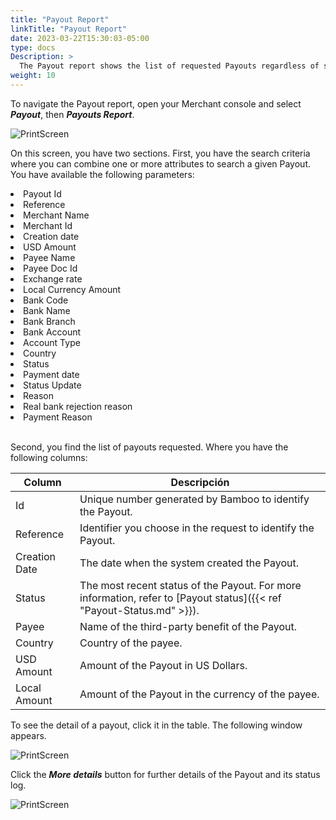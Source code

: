 ```yaml
---
title: "Payout Report"
linkTitle: "Payout Report"
date: 2023-03-22T15:30:03-05:00
type: docs
Description: >
  The Payout report shows the list of requested Payouts regardless of status and lets you search for a specific payout.
weight: 10
---
```


To navigate the Payout report, open your Merchant console and select ***Payout***, then ***Payouts Report***.

![PrintScreen](/assets/Payouts/Payouts5_en.png)

On this screen, you have two sections. First, you have the search criteria where you can combine one or more attributes to search a given Payout. You have available the following parameters:

<div id="columns">
     <li>Payout Id</li>
     <li>Reference</li>
     <li>Merchant Name</li>
     <li>Merchant Id</li>
     <li>Creation date</li>
     <li>USD Amount</li>
     <li>Payee Name</li>
     <li>Payee Doc Id</li>
     <li>Exchange rate</li>
     <li>Local Currency Amount</li>
     <li>Bank Code</li>
     <li>Bank Name</li>
     <li>Bank Branch</li>
     <li>Bank Account</li>
     <li>Account Type</li>
     <li>Country</li>
     <li>Status</li>
     <li>Payment date</li>
     <li>Status Update</li>
     <li>Reason</li>
     <li>Real bank rejection reason</li>
     <li>Payment Reason</li>
</div>
<br>

Second, you find the list of payouts requested. Where you have the following columns:

| Column | Descripción |
|---|---|
| Id | Unique number generated by Bamboo to identify the Payout. |
| Reference | Identifier you choose in the request to identify the Payout. |
| Creation Date | The date when the system created the Payout. |
| Status | The most recent status of the Payout. For more information, refer to [Payout status]({{< ref "Payout-Status.md" >}}). |
| Payee | Name of the third-party benefit of the Payout. |
| Country | Country of the payee. |
| USD Amount | Amount of the Payout in US Dollars. |
| Local Amount | Amount of the Payout in the currency of the payee. |

To see the detail of a payout, click it in the table. The following window appears.

![PrintScreen](/assets/Payouts/Payouts6_en.png)

Click the _**More details**_ button for further details of the Payout and its status log.

![PrintScreen](/assets/Payouts/Payouts7_en.png)